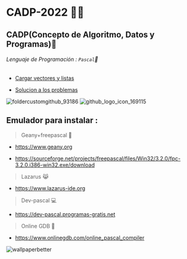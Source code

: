 # CADP-2022 :technologist:

## **CADP(Concepto de Algoritmo, Datos y Programas)**:memo:

###### Lenguaje de Programación : `` Pascal ``🚀

- [Cargar vectores y listas](docs/CONTRIBUTING.md)

- [Solucion a los problemas](docs/solucion.md)


![foldercustomgithub_93186](https://user-images.githubusercontent.com/92184167/166070633-6c8d1fa3-21de-46f4-8a63-639808a0d31f.png)
![github_logo_icon_169115](https://user-images.githubusercontent.com/92184167/166070890-39c0dd8f-4aea-428f-8e2b-94ca9b0edd43.png)

## Emulador para instalar :

 > Geany+freepascal 🧞

- https://www.geany.org

- https://sourceforge.net/projects/freepascal/files/Win32/3.2.0/fpc-3.2.0.i386-win32.exe/download                  

 > Lazarus 😹  

- https://www.lazarus-ide.org

 > Dev-pascal 💻

- https://dev-pascal.programas-gratis.net

 > Online GDB 🍱

- https://www.onlinegdb.com/online_pascal_compiler

![wallpaperbetter](https://user-images.githubusercontent.com/92184167/164947811-c8454648-5c1b-478d-a718-37bc76714bc8.jpg)

